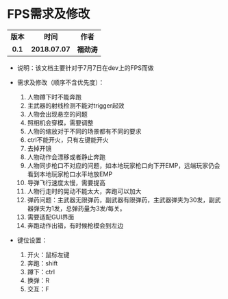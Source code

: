 # FPS需求及修改
<table>
  <tr>
    <td align="center"><b>版本</b></td>
    <td align="center"><b>时间</b></td>
    <td align="center"><b>作者</b></td>
  </tr>
  <tr>
    <td align="center"><b>0.1</b></td>
    <td align="center"><b>2018.07.07</b></td>
    <td align="center"><b>禤劲涛</b></td>
  </tr>
</table>

- 说明：该文档主要针对于7月7日在dev上的FPS而做

- 需求及修改（顺序不含优先度）：
    1. 人物蹲下时不能奔跑
    2. 主武器的射线检测不能对trigger起效
    3. 人物会出现悬空的问题
    4. 照相机会穿模，需要调整
    5. 人物的缩放对于不同的场景都有不同的要求
    6. ctrl不能开火，只有左键能开火
    7. 去掉开镜
    8. 人物动作会漂移或者静止奔跑
    9. 人物同步枪口不对应的问题，如本地玩家枪口向下开EMP，远端玩家仍会看到本地玩家枪口水平地放EMP
    10. 导弹飞行速度太慢，需要提高
    11. 人物行走时的晃动不能太大，奔跑可以加大
    12. 弹药问题：主武器无限弹药，副武器有限弹药，主武器弹夹为30发，副武器弹夹为1发，总弹药量为3发/每关。
    13. 需要适配GUI界面
    14. 奔跑动作出错，有时候枪模会到左边

- 键位设置：
  1. 开火：鼠标左键
  2. 奔跑：shift
  3. 蹲下：ctrl
  4. 换弹：R
  5. 交互：F